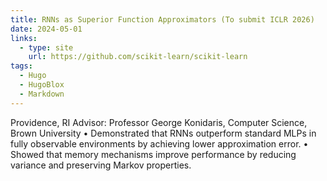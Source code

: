 ```yaml
---
title: RNNs as Superior Function Approximators (To submit ICLR 2026) 
date: 2024-05-01
links:
  - type: site
    url: https://github.com/scikit-learn/scikit-learn
tags:
  - Hugo
  - HugoBlox
  - Markdown
---
```


Providence, RI
Advisor: Professor George Konidaris, Computer Science, Brown University 
• Demonstrated that RNNs outperform standard MLPs in fully observable environments
by achieving lower approximation error.
• Showed that memory mechanisms improve performance by reducing variance and preserving Markov properties.

<!--more-->
